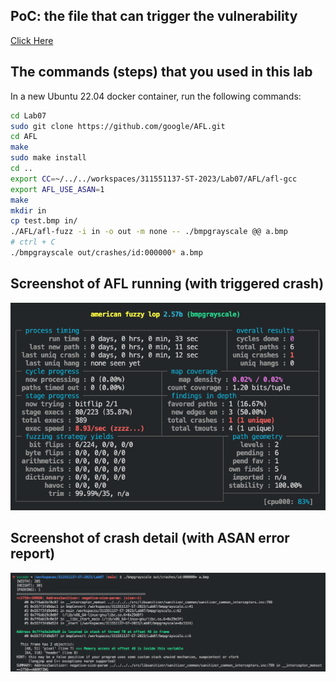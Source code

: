 
## PoC: the file that can trigger the vulnerability

[Click Here](./out/crashes/)

## The commands (steps) that you used in this lab

In a new Ubuntu 22.04 docker container, run the following commands:

``` sh
cd Lab07
sudo git clone https://github.com/google/AFL.git
cd AFL
make
sudo make install
cd ..
export CC=~/../../workspaces/311551137-ST-2023/Lab07/AFL/afl-gcc
export AFL_USE_ASAN=1
make
mkdir in
cp test.bmp in/
./AFL/afl-fuzz -i in -o out -m none -- ./bmpgrayscale @@ a.bmp
# ctrl + C
./bmpgrayscale out/crashes/id:000000* a.bmp
```

## Screenshot of AFL running (with triggered crash)

![AFL](img/runningAFL.png)


## Screenshot of crash detail (with ASAN error report)

![ASAN](img/ASANreport.png)